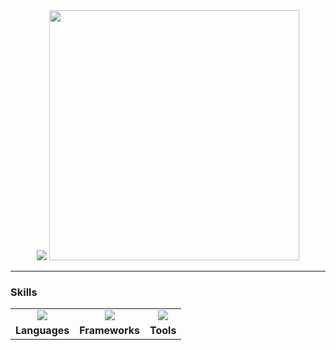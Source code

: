 <div align="center">

<img src="https://readme-typing-svg.demolab.com?font=Fira+Code&size=22&duration=2500&pause=1500&color=6dbac6&center=true&vCenter=true&width=700&lines=Hi,+I'm+Yassien+Tawfik!;Software+Engineer+%7C+AI+Developer+with+Biomedical+Edge;Innovating+for+a+Healthier+Future+through+Technology" />


<img src="https://user-images.githubusercontent.com/74038190/212749168-86d6c7ab-98da-409b-998f-c5b74721badd.gif" height="400" width="400">

</div>

---

### Skills

<table align="center">
  <tr>
    <td align="center">
      <img src="https://skillicons.dev/icons?i=py,c,cpp,java,html,css,js&perline=7" />
    </td>
    <td align="center">
      <img src="https://skillicons.dev/icons?i=tensorflow,pytorch,opencv,sklearn,flask,qt&perline=6" />
    </td>
    <td align="center">
      <img src="https://skillicons.dev/icons?i=vscode,pycharm,webstorm,clion,arduino,blender&perline=6" />
    </td>
  </tr>
  <tr>
    <td align="center"><b>Languages</b></td>
    <td align="center"><b>Frameworks</b></td>
    <td align="center"><b>Tools</b></td>
  </tr>
</table>

